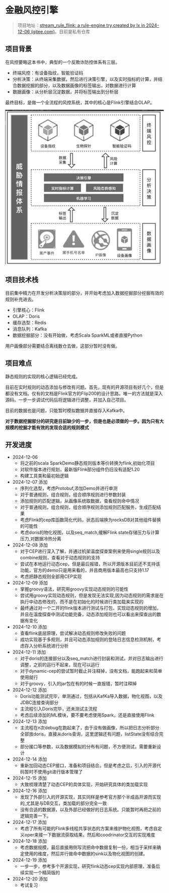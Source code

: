 # 金融风控引擎

> 项目地址：[stream\_rule\_flink: a rule-engine try,created by lx in 2024-12-06 (gitee.com)](https://gitee.com/lxmelody/stream_rule_flink)。目前是私有仓库

## 项目背景

在风控要略这本书中，典型的一个反欺诈防控体系有三层。

* 终端风控：有设备指纹，智能验证码
* 分析决策：从终端采集数据，然后进行决策引擎，以及实时指标的计算，并结合数据挖掘的部分，以及数据画像的标签输出，对数据进行计算
* 数据画像：从分析层沉淀数据，并将标签输出到分析层

最终目标，是做一个全流程的风控系统，其中的核心是Flink引擎结合OLAP。

![image.png](assets/image.png)

## 项目技术栈

目前集中精力在开发分析决策层的部分，并开始考虑加入数据挖掘部分挖掘有效的规则补充进去。

* 引擎核心：Flink
* OLAP：Doris
* 缓存选型：Redis
* 消息队列：Kafka
* 数据挖掘部分：没有开始做，考虑Scala SparkML或者直接Python

用户画像部分需要结合离线数仓去做，这部分暂时没有做。


## 项目难点

静态规则的实现的核心逻辑已经完成。

目前在实时规则的动态添加与修改有问题。首先，现有的开源项目有好几个，但是都没有文档。仅有的文档是Flink官方的Flip200的设计思路。唯一的方法就是深入源码，一步一步调试代码后将逻辑进行调整，并加入自己项目。

目前的数据也是问题，只能暂时模拟数据并直接存入Kafka中。

**对于数据挖掘部分的研究是目前缺少的一步，但是也是必须做的一步。因为只有大规模的挖掘才能有效的发现合适的规则模式**

## 开发进度

- 2024-12-06
  - 将之前的scala SparkDemo静态规则版本等价转换为flink,初始化项目
  - 对软件版本进行规划，最新版Flink部分组件仍旧没有适配1.20
  - 构建工具类和最初始逻辑
- 2024-12-07 添加
  - 序列化选型，考虑Protobuf,添加Demo并进行单测
  - 对于普通规则，组合规则，组合顺序规则进行参数封装
  - 添加规则的匹配逻辑，从画像系统取数据，查看规则命中情况
  - 对于普通规则，组合规则，组合顺序规则添加规则匹配服务，生成匹配结果
  - 考虑Flink的cep库函数简化代码，状态后端换为rocksDB对其他组件替换的可能性
  - 考虑doris的物化视图，以及seq_match,缓解Flink state存储压力与计算压力,对数据冷热分离
- 2024-12-08 添加
  - 对于CEP进行深入了解，并通过机架温度探查案例来使用single规则以及combine规则，查看对于动态规则的支持
  - 尝试在本地运行动态cep，但是最后报错，所以开源版本目前还不支持该功能，官方的demo只是用来看的，并且商用版本最高也只支持1.17
  - 考虑把静态规则全部用CEP实现
- 2024-12-09 添加
  - 掌握groovy语法，研究用groovy实现动态规则的可能性
  - 尝试用groovy实现动态规则，但是发现无法实现,因为动态规则的需求是在执行中动态修改的，而不是在初始化的时候进行类加载来实现的
  - 最终通过对一个二开的flink版本进行测试与打包，实现动态规则的增加，并且在温度探查中测试功能完备，动态添加规则也可以看出来探查出的数据有变化
- 2024-12-10 添加
  - 查看flink底层原理，尝试解决动态规则修改失败的问题
  - 成功实现基于多规则，并且可动态添加规则的登陆日志信息检测机制，考虑存入分析系统进行分析
- 2024-12-11 添加
  - 对于doris的连接部分以及seq_match进行封装和测试，并对日志输出进行调整，之前的运行不起来，现在可以运行
  - 对于dynamic-cep的尝试暂时截止并注释掉，没有文档，能跑起来和简单使用就行
  - 对于groovy，引入的jar包在有的时候一直报错，暂时注释掉
- 2024-12-12 添加
  - Doris功能测试完毕，单测通过，包括从KafKa导入数据，物化视图，以及JDBC连接查询部分
  - 主流程引入Doris完毕，还未测试主流程
  - 考虑后续添加的ML模块，要不要考虑使用Spark，还是直接使用Flink
- 2024-12-13 添加
  - 主流程在n次debug在跑起来了，由于没有做画像，所以把日志分析部分全部放doris，直接从doris查询，这里逻辑还有问题，listState没有结合完整
  - 部分接口等参数，以及数据模拟的分布有问题，不方便测试，需要重新设计
- 2024-12-14 添加
  - 重新加回动态CEP接口，准备和项目结合。但是考虑之后，引入的开源代码暂时不使用git进行版本管理了
- 2024-12-15 添加
  - 大致梳理清楚了动态CEP的具体实现，开始研究具体的类加载实现
- 2024-12-16 添加
  - 发现了外部引入的开源实现，其实同样是参考官方那个半成品开源而实现的,尤其是与DB交互，类加载的部分完全一致
  - 没有合适的数据源，以及外部已经做好的日志系统。只能暂时再把之前的逻辑完善一下。
- 2024-12-17 添加
  - 考虑了所有可能的Flink多线程共享状态的方案来维护物化视图，考虑自定义oper来接一下数据流获取结果，然后和coodrinator交互的实现难度
- 2024-12-18 添加
  - 考虑数据规模，最后直接用侧写流把命中数据复制一份，相当于采样来确定使用的维度，然后并行做命中数据的sink以及物化视图的创建。
- 2024-12-19 添加
  - 一步一步，参考多个开源实现，研究flink动态cep实现内部原理，准备后续实现一个精简版的
- 2024-12-20 添加
  - 考试复习
